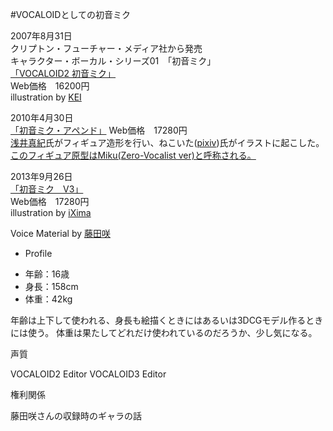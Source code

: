 #VOCALOIDとしての初音ミク

2007年8月31日  
クリプトン・フューチャー・メディア社から発売  
キャラクター・ボーカル・シリーズ01　「初音ミク」  
[「VOCALOID2 初音ミク」](http://www.crypton.co.jp/mp/pages/prod/vocaloid/cv01.jsp)  
Web価格　16200円  
illustration by [KEI](http://kei-garou.net/)


2010年4月30日  
[「初音ミク・アペンド」](http://www.crypton.co.jp/mp/pages/prod/vocaloid/cv01a.jsp)
Web価格　17280円  
[浅井真紀](http://www.plastica.jp/)氏がフィギュア造形を行い、ねこいた([pixiv](http://www.pixiv.net/member.php?id=15546))氏がイラストに起こした。  
[このフィギュア原型はMiku(Zero-Vocalist ver)と呼称される。](http://ascii.jp/elem/000/000/518/518284/)

2013年9月26日  
[「初音ミク　V3」](http://www.crypton.co.jp/mp/pages/prod/vocaloid/mikuv3.jsp)  
Web価格　17280円  
illustration by [iXima](http://www.pixiv.net/member.php?id=837839)

Voice Material  by [藤田咲](http://ja.wikipedia.org/wiki/%E8%97%A4%E7%94%B0%E5%92%B2)


* Profile
 - 年齢：16歳
 - 身長：158cm
 - 体重：42kg
 
年齢は上下して使われる、身長も絵描くときにはあるいは3DCGモデル作るときには使う。
体重は果たしてどれだけ使われているのだろうか、少し気になる。


声質


VOCALOID2 Editor
VOCALOID3 Editor



権利関係

藤田咲さんの収録時のギャラの話

